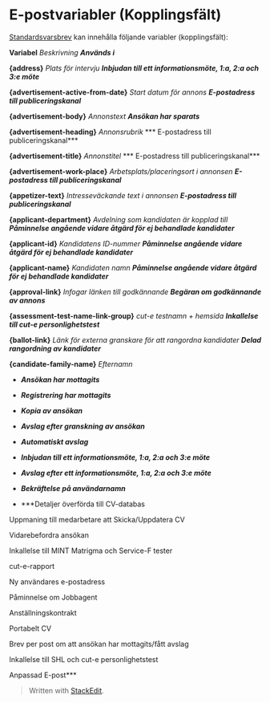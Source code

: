 # E-postvariabler (Kopplingsfält)

[Standardsvarsbrev](standard_response_email_types.htm)  kan innehålla följande variabler (kopplingsfält):

**Variabel**
*Beskrivning*
***Används i***

**{address}**
*Plats för intervju*
***Inbjudan till ett informationsmöte, 1:a, 2:a och 3:e möte***

**{advertisement-active-from-date}**
*Start datum för annons*
***E-postadress till publiceringskanal***

**{advertisement-body}**
*Annonstext*
***Ansökan har sparats***

**{advertisement-heading}**
*Annonsrubrik*
***  E-postadress till publiceringskanal***

**{advertisement-title}**
*Annonstitel*
***  E-postadress till publiceringskanal***

**{advertisement-work-place}**
*Arbetsplats/placeringsort i annonsen*
***E-postadress till publiceringskanal***

**{appetizer-text}**
*Intresseväckande text i annonsen*
***E-postadress till publiceringskanal***

**{applicant-department}**
*Avdelning som kandidaten är kopplad till*
***Påminnelse angående vidare åtgärd för ej behandlade kandidater***

**{applicant-id}**
*Kandidatens ID-nummer*
***Påminnelse angående vidare åtgärd för ej behandlade kandidater***

**{applicant-name}**
*Kandidaten namn*
***Påminnelse angående vidare åtgärd för ej behandlade kandidater***

**{approval-link}**
*Infogar länken till godkännande*
***Begäran om godkännande av annons***

**{assessment-test-name-link-group}**
*cut-e testnamn + hemsida*
***Inkallelse till cut-e personlighetstest***

**{ballot-link}**
*Länk för externa granskare för att rangordna kandidater*
***Delad rangordning av kandidater***

**{candidate-family-name}**
*Efternamn*
- ***Ansökan har mottagits***

- ***Registrering har mottagits***

- ***Kopia av ansökan***

- ***Avslag efter granskning av ansökan***

- ***Automatiskt avslag***

- ***Inbjudan till ett informationsmöte, 1:a, 2:a och 3:e möte***

- ***Avslag efter ett informationsmöte, 1:a, 2:a och 3:e möte***

- ***Bekräftelse på användarnamn***

- ***Detaljer överförda till CV-databas

Uppmaning till medarbetare att Skicka/Uppdatera CV

Vidarebefordra ansökan

Inkallelse till MINT Matrigma och Service-F tester

cut-e-rapport

Ny användares e-postadress

Påminnelse om Jobbagent

Anställningskontrakt

Portabelt CV

Brev per post om att ansökan har mottagits/fått avslag

Inkallelse till SHL och cut-e personlighetstest

Anpassad E-post***

> Written with [StackEdit](https://stackedit.io/).
<!--stackedit_data:
eyJoaXN0b3J5IjpbLTg5NTQ4ODUxNCwtMTY5Mzc0MjM1OCwxMz
EzMDQ5OTE5XX0=
-->